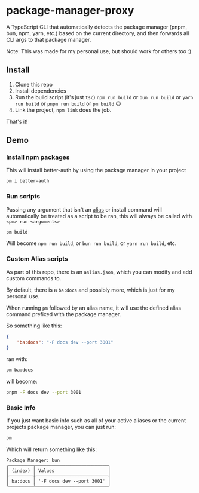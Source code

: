 # package-manager-proxy

A TypeScript CLI that automatically detects the package manager (pnpm, bun, npm, yarn, etc.) based on the current directory, and then forwards all CLI args to that package manager.

Note: This was made for my personal use, but should work for others too :)

## Install

1. Clone this repo
2. Install dependencies
3. Run the build script (it's just `tsc`) `npm run build` or `bun run build` or `yarn run build` or `pnpm run build` or `pm build` 😉
4. Link the project, `npm link` does the job.

That's it!

## Demo

### Install npm packages

This will install better-auth by using the package manager in your project

```bash
pm i better-auth
```


### Run scripts

Passing any argument that isn't an [alias](#custom-alias-scripts) or install command will automatically be treated as a script to be ran,
this will always be called with `<pm> run <arguments>`

```bash
pm build
```

Will become `npm run build`, or `bun run build`, or `yarn run build`, etc.

### Custom Alias scripts

As part of this repo, there is an `aslias.json`, which you can modify and add custom commands to.

By default, there is a `ba:docs` and possibly more, which is just for my personal use.

When running `pm` followed by an alias name, it will use the defined alias command prefixed with the package manager.

So something like this:
```json
{
    "ba:docs": "-F docs dev --port 3001"
}
```

ran with:
```bash
pm ba:docs
```

will become:

```bash
pnpm -F docs dev --port 3001
```

### Basic Info

If you just want basic info such as all of your active aliases or the current projects package manager, you can just run:

```bash
pm
```

Which will return something like this:

```
Package Manager: bun
┌─────────┬───────────────────────────┐
│ (index) │ Values                    │
├─────────┼───────────────────────────┤
│ ba:docs │ '-F docs dev --port 3001' │
└─────────┴───────────────────────────┘
```
